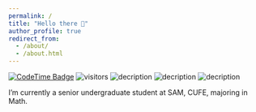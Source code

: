 ```yaml
---
permalink: /
title: "Hello there 👋"
author_profile: true
redirect_from: 
  - /about/
  - /about.html
---
```


<!--Hi there 👋 -->
[![CodeTime Badge](https://img.shields.io/endpoint?style=social&color=222&url=https%3A%2F%2Fapi.codetime.dev%2Fshield%3Fid%3D24355%26project%3D%26in=0)](https://codetime.dev)
 ![visitors](https://visitor-badge.laobi.icu/badge?page_id=Naqiang01.Nanqiang01)
![decription](https://img.shields.io/badge/Language-Python-yellow)
![decription](https://img.shields.io/badge/Language-R-blue)
![decription](https://img.shields.io/badge/Language-C++-red)

I’m currently a senior undergraduate student at SAM, CUFE, majoring in Math.
